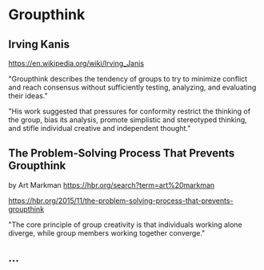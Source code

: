 # Groupthink

## Irving Kanis

https://en.wikipedia.org/wiki/Irving_Janis

"Groupthink describes the tendency of groups to try to minimize conflict and reach consensus without sufficiently testing, analyzing, and evaluating their ideas."

"His work suggested that pressures for conformity restrict the thinking of the group, bias its analysis, promote simplistic and stereotyped thinking, and stifle individual creative and independent thought."

## The Problem-Solving Process That Prevents Groupthink

by Art Markman https://hbr.org/search?term=art%20markman

https://hbr.org/2015/11/the-problem-solving-process-that-prevents-groupthink

"The core principle of group creativity is that individuals working alone diverge, while group members working together converge."

## ...
